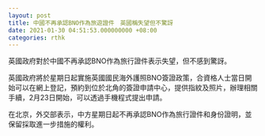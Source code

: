 ```yaml
---
layout: post
title: 中國不再承認BNO作為旅遊證件　英國稱失望但不驚訝
date: 2021-01-30 04:51:53.000000000 +08:00
categories: rthk
---
```


英國政府對於中國不再承認BNO作為旅行證件表示失望，但不感到驚訝。

英國政府將於星期日起實施英國國民海外護照BNO簽證政策，合資格人士當日開始可以在網上登記，預約到位於北角的簽證申請中心，提供指紋及照片，辦理相關手續，2月23日開始，可以透過手機程式提出申請。

在北京，外交部表示，中方星期日起不再承認BNO作為旅行證件和身份證明，並保留採取進一步措施的權利。
